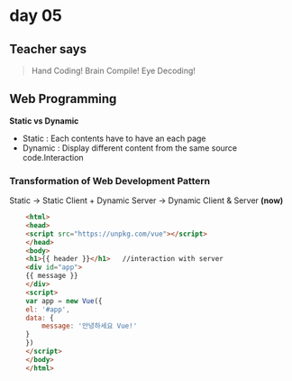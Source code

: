 # day 05

## Teacher says
>Hand Coding!
>Brain Compile!
>Eye Decoding!


## Web Programming
**Static vs Dynamic**
- Static : Each contents have to have an each page
- Dynamic : Display different content from the same source code.Interaction 

### Transformation of Web Development Pattern
Static -> Static Client + Dynamic Server -> Dynamic Client & Server **(now)**

```html
    <html>
    <head>
    <script src="https://unpkg.com/vue"></script>
    </head>
    <body>
    <h1>{{ header }}</h1>   //interaction with server
    <div id="app">
    {{ message }}
    </div>
    <script>
    var app = new Vue({
    el: '#app',
    data: {
        message: '안녕하세요 Vue!'
    }
    })
    </script>
    </body>
    </html>
```




